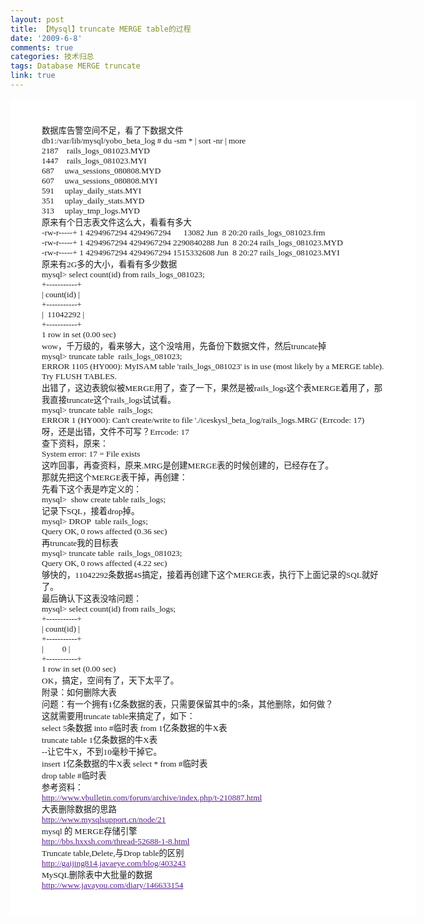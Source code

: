 ```yaml
---
layout: post
title: 【Mysql】truncate MERGE table的过程
date: '2009-6-8'
comments: true
categories: 技术归总
tags: Database MERGE truncate
link: true
---
```

<span style="border-collapse: separate; color: #000000; font-family: Simsun; font-size: 16px; font-style: normal; font-variant: normal; font-weight: normal; letter-spacing: normal; line-height: normal; orphans: 2; text-indent: 0px; text-transform: none; white-space: normal; widows: 2; word-spacing: 0px;"> </span>
<div style="margin: 15px auto 25px; padding: 40px 50px; font-family: SimSun,宋体,'MS Song',serif; font-size: 10pt; background-color: #ffffff; min-height: 1100px; counter-reset: __goog_page__ 0; line-height: normal; width: 548px ! important; border: 1px 2px 2px 1px solid #cccccc #bbbbbb #bbbbbb #cccccc;">数据库告警空间不足，看了下数据文件
<div style="margin-top: 0px; margin-bottom: 0px;">
<div style="margin-top: 0px; margin-bottom: 0px;">db1:/var/lib/mysql/yobo_beta_log # du -sm * | sort -nr | more</div>
<div style="margin-top: 0px; margin-bottom: 0px;">
<div style="margin-top: 0px; margin-bottom: 0px;">2187    rails_logs_081023.MYD</div>
<div style="margin-top: 0px; margin-bottom: 0px;">1447    rails_logs_081023.MYI</div>
</div>
<div style="margin-top: 0px; margin-bottom: 0px;">687     uwa_sessions_080808.MYD</div>
<div style="margin-top: 0px; margin-bottom: 0px;">607     uwa_sessions_080808.MYI</div>
<div style="margin-top: 0px; margin-bottom: 0px;">591     uplay_daily_stats.MYI</div>
<div style="margin-top: 0px; margin-bottom: 0px;">351     uplay_daily_stats.MYD</div>
<div style="margin-top: 0px; margin-bottom: 0px;">313     uplay_tmp_logs.MYD</div>
<div style="margin-top: 0px; margin-bottom: 0px;"></div>
<div style="margin-top: 0px; margin-bottom: 0px;">原来有个日志表文件这么大，看看有多大</div>
</div>
<div style="margin-top: 0px; margin-bottom: 0px;">
<div style="margin-top: 0px; margin-bottom: 0px;">-rw-r-----+ 1 4294967294 4294967294      13082 Jun  8 20:20 rails_logs_081023.frm</div>
<div style="margin-top: 0px; margin-bottom: 0px;">-rw-r-----+ 1 4294967294 4294967294 2290840288 Jun  8 20:24 rails_logs_081023.MYD</div>
<div style="margin-top: 0px; margin-bottom: 0px;">-rw-r-----+ 1 4294967294 4294967294 1515332608 Jun  8 20:27 rails_logs_081023.MYI</div>
<div style="margin-top: 0px; margin-bottom: 0px;"></div>
<div style="margin-top: 0px; margin-bottom: 0px;">原来有2G多的大小，看看有多少数据</div>
<div style="margin-top: 0px; margin-bottom: 0px;">
<div style="margin-top: 0px; margin-bottom: 0px;">mysql&gt; select count(id) from rails_logs_081023;</div>
<div style="margin-top: 0px; margin-bottom: 0px;">+-----------+</div>
<div style="margin-top: 0px; margin-bottom: 0px;">| count(id) |</div>
<div style="margin-top: 0px; margin-bottom: 0px;">+-----------+</div>
<div style="margin-top: 0px; margin-bottom: 0px;">|  11042292 |</div>
<div style="margin-top: 0px; margin-bottom: 0px;">+-----------+</div>
<div style="margin-top: 0px; margin-bottom: 0px;">1 row in set (0.00 sec)</div>
<div style="margin-top: 0px; margin-bottom: 0px;"></div>
<div style="margin-top: 0px; margin-bottom: 0px;">wow，千万级的，看来够大，这个没啥用，先备份下数据文件，然后truncate掉</div>
<div style="margin-top: 0px; margin-bottom: 0px;">mysql&gt; truncate table  rails_logs_081023;</div>
<div style="margin-top: 0px; margin-bottom: 0px;">ERROR 1105 (HY000): MyISAM table 'rails_logs_081023' is in use (most likely by a MERGE table). Try FLUSH TABLES.</div>
<div style="margin-top: 0px; margin-bottom: 0px;"></div>
<div style="margin-top: 0px; margin-bottom: 0px;">出错了，这边表貌似被MERGE用了，查了一下，果然是被rails_logs这个表MERGE着用了，那我直接truncate这个rails_logs试试看。</div>
<div style="margin-top: 0px; margin-bottom: 0px;">mysql&gt; truncate table  rails_logs;</div>
<div style="margin-top: 0px; margin-bottom: 0px;">ERROR 1 (HY000): Can't create/write to file './iceskysl_beta_log/rails_logs.MRG' (Errcode: 17)</div>
<div style="margin-top: 0px; margin-bottom: 0px;"></div>
<div style="margin-top: 0px; margin-bottom: 0px;">呀，还是出错，文件不可写？Errcode: 17</div>
<div style="margin-top: 0px; margin-bottom: 0px;">查下资料，原来：</div>
<div style="margin-top: 0px; margin-bottom: 0px;">System error: 17 = File exists</div>
<div style="margin-top: 0px; margin-bottom: 0px;"></div>
<div style="margin-top: 0px; margin-bottom: 0px;">这咋回事，再查资料，原来.MRG是创建MERGE表的时候创建的，已经存在了。</div>
<div style="margin-top: 0px; margin-bottom: 0px;"></div>
<div style="margin-top: 0px; margin-bottom: 0px;">那就先把这个MERGE表干掉，再创建：</div>
<div style="margin-top: 0px; margin-bottom: 0px;">先看下这个表是咋定义的：</div>
<div style="margin-top: 0px; margin-bottom: 0px;">mysql&gt;  show create table rails_logs;</div>
<div style="margin-top: 0px; margin-bottom: 0px;"></div>
<div style="margin-top: 0px; margin-bottom: 0px;">记录下SQL，接着drop掉。</div>
<div style="margin-top: 0px; margin-bottom: 0px;">mysql&gt; DROP  table rails_logs;</div>
<div style="margin-top: 0px; margin-bottom: 0px;">Query OK, 0 rows affected (0.36 sec)</div>
<div style="margin-top: 0px; margin-bottom: 0px;"></div>
<div style="margin-top: 0px; margin-bottom: 0px;">再truncate我的目标表</div>
<div style="margin-top: 0px; margin-bottom: 0px;">mysql&gt; truncate table  rails_logs_081023;</div>
<div style="margin-top: 0px; margin-bottom: 0px;">Query OK, 0 rows affected (4.22 sec)</div>
</div>
</div>
<div style="margin-top: 0px; margin-bottom: 0px;">够快的，11042292条数据4S搞定，接着再创建下这个MERGE表，执行下上面记录的SQL就好了。</div>
<div style="margin-top: 0px; margin-bottom: 0px;"></div>
<div style="margin-top: 0px; margin-bottom: 0px;">最后确认下这表没啥问题：</div>
<div style="margin-top: 0px; margin-bottom: 0px;">
<div style="margin-top: 0px; margin-bottom: 0px;">mysql&gt; select count(id) from rails_logs;</div>
<div style="margin-top: 0px; margin-bottom: 0px;">+-----------+</div>
<div style="margin-top: 0px; margin-bottom: 0px;">| count(id) |</div>
<div style="margin-top: 0px; margin-bottom: 0px;">+-----------+</div>
<div style="margin-top: 0px; margin-bottom: 0px;">|         0 |</div>
<div style="margin-top: 0px; margin-bottom: 0px;">+-----------+</div>
<div style="margin-top: 0px; margin-bottom: 0px;">1 row in set (0.00 sec)</div>
<div style="margin-top: 0px; margin-bottom: 0px;"></div>
<div style="margin-top: 0px; margin-bottom: 0px;">OK，搞定，空间有了，天下太平了。</div>
<div style="margin-top: 0px; margin-bottom: 0px;"></div>
<div style="margin-top: 0px; margin-bottom: 0px;">附录：如何删除大表</div>
<div style="margin-top: 0px; margin-bottom: 0px;">
<div style="margin-top: 0px; margin-bottom: 0px;">问题：有一个拥有1亿条数据的表，只需要保留其中的5条，其他删除，如何做？</div>
<div style="margin-top: 0px; margin-bottom: 0px;">这就需要用truncate table来搞定了，如下：</div>
<div style="margin-top: 0px; margin-bottom: 0px;">select 5条数据 into #临时表 from 1亿条数据的牛X表</div>
<div style="margin-top: 0px; margin-bottom: 0px;">truncate table 1亿条数据的牛X表</div>
<div style="margin-top: 0px; margin-bottom: 0px;">--让它牛X，不到10毫秒干掉它。</div>
<div style="margin-top: 0px; margin-bottom: 0px;">insert 1亿条数据的牛X表 select * from #临时表</div>
<div style="margin-top: 0px; margin-bottom: 0px;">drop table #临时表</div>
<div style="margin-top: 0px; margin-bottom: 0px;"></div>
</div>
</div>
<div style="margin-top: 0px; margin-bottom: 0px;">参考资料：</div>
<div style="margin-top: 0px; margin-bottom: 0px;"><a style="color: #551a8b;" href="http://www.vbulletin.com/forum/archive/index.php/t-210887.html">http://www.vbulletin.com/forum/archive/index.php/t-210887.html</a></div>
<div style="margin-top: 0px; margin-bottom: 0px;"></div>
<div style="margin-top: 0px; margin-bottom: 0px;">大表删除数据的思路</div>
<div style="margin-top: 0px; margin-bottom: 0px;"><a style="color: #551a8b;" href="http://www.mysqlsupport.cn/node/21">http://www.mysqlsupport.cn/node/21</a></div>
<div style="margin-top: 0px; margin-bottom: 0px;"></div>
mysql 的 MERGE存储引擎
<div style="margin-top: 0px; margin-bottom: 0px;"><a style="color: #551a8b;" href="http://bbs.hxxsh.com/thread-52688-1-8.html">http://bbs.hxxsh.com/thread-52688-1-8.html</a></div>
<div style="margin-top: 0px; margin-bottom: 0px;"></div>
Truncate table,Delete,与Drop table的区别
<div style="margin-top: 0px; margin-bottom: 0px;"><a style="color: #551a8b;" href="http://gaijing814.javaeye.com/blog/403243">http://gaijing814.javaeye.com/blog/403243</a></div>
<div style="margin-top: 0px; margin-bottom: 0px;"></div>
<div style="margin-top: 0px; margin-bottom: 0px;">MySQL删除表中大批量的数据</div>
<div style="margin-top: 0px; margin-bottom: 0px;"><a style="color: #551a8b;" href="http://www.javayou.com/diary/146633154">http://www.javayou.com/diary/146633154</a></div>
</div>
